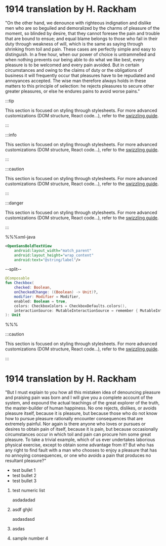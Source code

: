 # 1914 translation by H. Rackham

"On the other hand, we denounce with righteous indignation and dislike men who are so beguiled and demoralized by the charms of pleasure of the moment, so blinded by desire, that they cannot foresee the pain and trouble that are bound to ensue; and equal blame belongs to those who fail in their duty through weakness of will, which is the same as saying through shrinking from toil and pain. These cases are perfectly simple and easy to distinguish. In a free hour, when our power of choice is untrammelled and when nothing prevents our being able to do what we like best, every pleasure is to be welcomed and every pain avoided. But in certain circumstances and owing to the claims of duty or the obligations of business it will frequently occur that pleasures have to be repudiated and annoyances accepted. The wise man therefore always holds in these matters to this principle of selection: he rejects pleasures to secure other greater pleasures, or else he endures pains to avoid worse pains."


:::tip

This section is focused on styling through stylesheets. For more advanced customizations (DOM structure, React code...), refer to the [swizzling guide](./swizzling.md).

:::

:::info

This section is focused on styling through stylesheets. For more advanced customizations (DOM structure, React code...), refer to the [swizzling guide](./swizzling.md).

:::

:::caution

This section is focused on styling through stylesheets. For more advanced customizations (DOM structure, React code...), refer to the [swizzling guide](./swizzling.md).

:::

:::danger

This section is focused on styling through stylesheets. For more advanced customizations (DOM structure, React code...), refer to the [swizzling guide](./swizzling.md).

:::


%%%xml-java
```xml
<OpenSansBoldTextView
    android:layout_width="match_parent"
    android:layout_height="wrap_content"
    android:text="@string/label"/>
```
--split--
```kotlin
@Composable
fun Checkbox(
    checked: Boolean,
    onCheckedChange: ((Boolean) -> Unit)?,
    modifier: Modifier = Modifier,
    enabled: Boolean = true,
    colors: CheckboxColors = CheckboxDefaults.colors(),
    interactionSource: MutableInteractionSource = remember { MutableInteractionSource() }
): Unit
```
%%%

:::caution

This section is focused on styling through stylesheets. For more advanced customizations (DOM structure, React code...), refer to the [swizzling guide](./swizzling.md).

:::

# 1914 translation by H. Rackham

"But I must explain to you how all this mistaken idea of denouncing pleasure and praising pain was born and I will give you a complete account of the system, and expound the actual teachings of the great explorer of the truth, the master-builder of human happiness. No one rejects, dislikes, or avoids pleasure itself, because it is pleasure, but because those who do not know how to pursue pleasure rationally encounter consequences that are extremely painful. Nor again is there anyone who loves or pursues or desires to obtain pain of itself, because it is pain, but because occasionally circumstances occur in which toil and pain can procure him some great pleasure. To take a trivial example, which of us ever undertakes laborious physical exercise, except to obtain some advantage from it? But who has any right to find fault with a man who chooses to enjoy a pleasure that has no annoying consequences, or one who avoids a pain that produces no resultant pleasure?"

- test bullet 1
- test bullet 2
- test bullet 3


1. test numeric list

   asdadadad

2. asdf ghjkl

   asdasdasd

3. asdas
4. sample number 4
